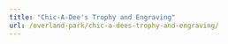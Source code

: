 ```yaml
---
title: "Chic-A-Dee's Trophy and Engraving"
url: /overland-park/chic-a-dees-trophy-and-engraving/
---
```

